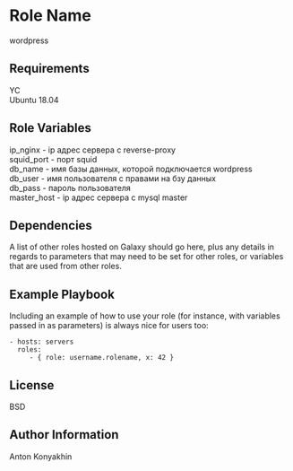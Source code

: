 Role Name
=========

wordpress

Requirements
------------

YC  
Ubuntu 18.04

Role Variables
--------------

ip_nginx  - ip адрес сервера с reverse-proxy  
squid_port  - порт squid  
db_name  - имя базы данных, которой подключается wordpress  
db_user  - имя пользователя с правами на бзу данных  
db_pass  - пароль пользователя  
master_host  - ip адрес сервера с mysql master


Dependencies
------------

A list of other roles hosted on Galaxy should go here, plus any details in regards to parameters that may need to be set for other roles, or variables that are used from other roles.

Example Playbook
----------------

Including an example of how to use your role (for instance, with variables passed in as parameters) is always nice for users too:

    - hosts: servers
      roles:
         - { role: username.rolename, x: 42 }

License
-------

BSD

Author Information
------------------

Anton Konyakhin